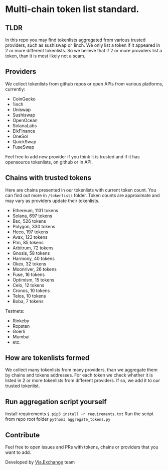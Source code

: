# Multi-chain token list standard. 

## TLDR

In this repo you may find tokenlists aggregated from various trusted providers, such as sushiswap or 1inch. We only list a token
if it appeared in 2 or more different tokenlists. So we believe that if 2 or more providers list a token, than it is
most likely not a scam.

## Providers

We collect tokenlists from github repos or open APIs from various platforms, currently:
- CoinGecko
- 1inch
- Uniswap
- Sushiswap
- OpenOcean
- SolanaLabs
- ElkFinance
- OneSol
- QuickSwap
- FuseSwap

Feel free to add new provider if you think it is trusted and if it has opensource tokenlists, on github 
or in API.

## Chains with trusted tokens

Here are chains presented in our tokenlists with current token count. You can find out more in `/tokenlists` folder.
Token counts are approximate and may vary as providers update their tokenlists.
- Ethereum, 1131 tokens
- Solana, 697 tokens
- Bsc, 526 tokens
- Polygon, 330 tokens
- Heco, 197 tokens
- Avax, 123 tokens
- Ftm, 85 tokens
- Arbitrum, 72 tokens
- Gnosis, 58 tokens
- Harmony, 40 tokens
- Okex, 32 tokens
- Moonriver, 26 tokens
- Fuse, 16 tokens
- Optimism, 15 tokens
- Celo, 12 tokens
- Cronos, 10 tokens
- Telos, 10 tokens
- Boba, 7 tokens

Testnets:

- Rinkeby
- Ropsten
- Goerli
- Mumbai
- etc.

## How are tokenlists formed

We collect many tokenlists from many providers, than we aggregate them by chains and tokens addresses. 
For each token we check whether it is listed in 2 or more tokenlists from different providers. If so, 
we add it to our trusted tokenlist.


## Run aggregation script yourself
Install requirements
```$ pip3 install -r requirements.txt```
Run the script from repo root folder
```python3 aggregate_tokens.py```


## Contribute
Feel free to open issues and PRs with tokens, chains or providers that you want to add.

Developed by [Via.Exchange](https://Via.Exchange) team
